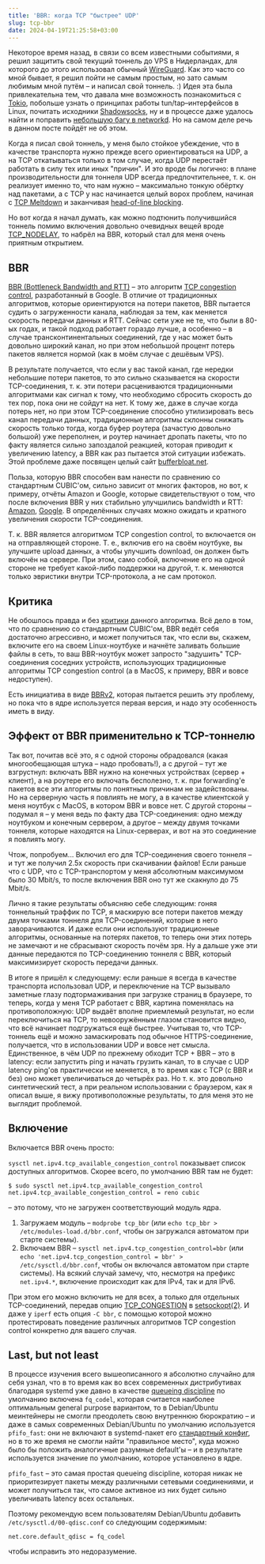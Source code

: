 ```yaml
---
title: 'BBR: когда TCP "быстрее" UDP'
slug: tcp-bbr
date: 2024-04-19T21:25:58+03:00
---
```


Некоторое время назад, в связи со всем известными событиями, я решил защитить свой текущий тоннель до VPS в Нидерландах, для которого до этого использовал обычный [WireGuard](https://www.wireguard.com/). Как это часто со мной бывает, я решил пойти не самым простым, но зато самым любимым мной путём – и написал свой тоннель. :) Идея эта была привлекательна тем, что давала мне возможность познакомиться с [Tokio](https://tokio.rs/), побольше узнать о принципах работы tun/tap–интерфейсов в Linux, почитать исходники [Shadowsocks](https://shadowsocks.org/), ну и в процессе даже удалось найти и поправить [небольшую багу в networkd](https://github.com/systemd/systemd/pull/30504). Но на самом деле речь в данном посте пойдёт не об этом.

Когда я писал свой тоннель, у меня было стойкое убеждение, что в качестве транспорта нужно прежде всего ориентироваться на UDP, а на TCP откатываться только в том случае, когда UDP перестаёт работать в силу тех или иных "причин". И это вроде бы логично: в плане производительности для тоннеля UDP всегда предпочтительнее, т. к. он реализует именно то, что нам нужно – максимально тонкую обёртку над пакетами, а с TCP у нас начинается целый ворох проблем, начиная с [TCP Meltdown](https://openvpn.net/faq/what-is-tcp-meltdown/) и заканчивая [head-of-line blocking](https://en.wikipedia.org/wiki/Head-of-line_blocking).

Но вот когда я начал думать, как можно подтюнить получившийся тоннель помимо включения довольно очевидных вещей вроде [TCP_NODELAY](https://man7.org/linux/man-pages/man7/tcp.7.html), то набрёл на BBR, который стал для меня очень приятным открытием.

## BBR

[BBR (Bottleneck Bandwidth and RTT)](https://git.kernel.org/pub/scm/linux/kernel/git/torvalds/linux.git/commit/?id=0f8782ea14974ce992618b55f0c041ef43ed0b78) – это алгоритм [TCP congestion control](https://en.wikipedia.org/wiki/TCP_congestion_control), разработанный в Google. В отличие от традиционных алгоритмов, которые ориентируются на потери пакетов, BBR пытается судить о загруженности канала, наблюдая за тем, как меняется скорость передачи данных и RTT. Сейчас сети уже не те, что были в 80-ых годах, и такой подход работает гораздо лучше, а особенно – в случае трансконтинентальных соединений, где у нас может быть довольно широкий канал, но при этом небольшой процент потерь пакетов является нормой (как в моём случае с дешёвым VPS).

В результате получается, что если у вас такой канал, где нередки небольшие потери пакетов, то это сильно сказывается на скорости TCP-соединения, т. к. эти потери расцениваются традиционными алгоритмами как сигнал к тому, что необходимо сбросить скорость до тех пор, пока они не сойдут на нет. К тому же, даже в случае когда потерь нет, но при этом TCP-соединение способно утилизировать весь канал передачи данных, традиционные алгоритмы склонны снижать скорость только тогда, когда буфер роутера (зачастую довольно большой) уже переполнен, и роутер начинает дропать пакеты, что по факту является сильно запоздалой реакцией, которая приводит к увеличению latency, а BBR как раз пытается этой ситуации избежать. Этой проблеме даже посвящен целый сайт [bufferbloat.net](https://www.bufferbloat.net/projects/).

Польза, которую BBR способен вам нанести по сравнению со стандартным CUBIC'ом, сильно зависит от многих факторов, но вот, к примеру, отчёты Amazon и Google, которые свидетельствуют о том, что после включения BBR у них стабильно улучшились bandwidth и RTT: [Amazon](https://aws.amazon.com/blogs/networking-and-content-delivery/tcp-bbr-congestion-control-with-amazon-cloudfront/), [Google](https://cloud.google.com/blog/products/networking/tcp-bbr-congestion-control-comes-to-gcp-your-internet-just-got-faster). В определённых случаях можно ожидать и кратного увеличения скорости TCP-соединения.

Т. к. BBR является алгоритмом TCP congestion control, то включается он на отправляющей стороне. Т. е., включив его на своём ноутбуке, вы улучшите upload данных, а чтобы улучшить download, он должен быть включён на сервере. При этом, само собой, включение его на одной стороне не требует какой-либо поддержки на другой, т. к. меняются только эвристики внутри TCP-протокола, а не сам протокол.

## Критика

Не обошлось правда и без [критики](https://huitema.wordpress.com/2019/01/12/will-transport-innovation-collapse-the-internet/) данного алгоритма. Всё дело в том, что по сравнению со стандартным CUBIC'ом, BBR ведёт себя достаточно агрессивно, и может получиться так, что если вы, скажем, включите его на своем Linux-ноутбуке и начнёте заливать большие файлы в сеть, то ваш BBR-ноутбук может запросто "задушить" TCP-соединения соседних устройств, использующих традиционные алгоритмы TCP congestion control (а в MacOS, к примеру, BBR и вовсе недоступен).

Есть инициатива в виде [BBRv2](https://datatracker.ietf.org/meeting/112/materials/slides-112-iccrg-bbrv2-update-00), которая пытается решить эту проблему, но пока что в ядре используется первая версия, и надо эту особенность иметь в виду.

## Эффект от BBR применительно к TCP-тоннелю

Так вот, почитав всё это, я с одной стороны обрадовался (какая многообещающая штука – надо пробовать!), а с другой – тут же взгрустнул: включать BBR нужно на конечных устройствах (сервер + клиент), а на роутере его включать бесполезно, т. к. при forwarding'е пакетов все эти алгоритмы по понятным причинам не задействованы. Но на серверную часть я повлиять не могу, а в качестве клиентской у меня ноутбук с MacOS, в котором BBR и вовсе нет. С другой стороны – подумал я – у меня ведь по факту два TCP-соединения: одно между ноутбуком и конечным сервером, а другое – между двумя точками тоннеля, которые находятся на Linux-серверах, и вот на это соединение я повлиять могу.

Чтож, попробуем... Включил его для TCP-соединения своего тоннеля – и тут же получил 2.5x скорость при скачивании файлов! Если раньше что с UDP, что с TCP-транспортом у меня абсолютным максимумом было 30 Mbit/s, то после включения BBR оно тут же скакнуло до 75 Mbit/s.

Лично я такие результаты объясняю себе следующим: гоняя тоннельный траффик по TCP, я маскирую все потери пакетов между двумя точками тоннеля для TCP-соединений, которые в него заворачиваются. И даже если они используют традиционные алгоритмы, основанные на потерях пакетов, то теперь они этих потерь не замечают и не сбрасывают скорость почём зря. Ну а дальше уже эти данные передаются по TCP-соединению тоннеля с BBR, который максимизирует скорость передачи данных.

В итоге я пришёл к следующему: если раньше я всегда в качестве транспорта использовал UDP, и переключение на TCP вызывало заметные глазу подтормаживания при загрузке страниц в браузере, то теперь, когда у меня TCP работает с BBR, картина поменялась на противоположную: UDP выдаёт вполне приемлемый результат, но если переключиться на TCP, то невооружённым глазом становится видно, что всё начинает подгружаться ещё быстрее. Учитывая то, что TCP-тоннель ещё и можно замаскировать под обычное HTTPS-соединение, получается, что в использовании UDP и вовсе нет смысла. Единственное, в чём UDP по прежнему обходит TCP + BBR – это в latency: если запустить ping и начать грузить канал, то в случае с UDP latency ping'ов практически не меняется, в то время как с TCP (с BBR и без) оно может увеличиваться до четырёх раз. Но т. к. это довольно синтетический тест, а при реальном использовании с браузером, как я описал выше, я вижу противоположные результаты, то для меня это не выглядит проблемой.

## Включение

Включается BBR очень просто:

`sysctl net.ipv4.tcp_available_congestion_control` показывает список доступных алгоритмов. Скорее всего, по умолчанию BBR там не будет:
```
$ sudo sysctl net.ipv4.tcp_available_congestion_control
net.ipv4.tcp_available_congestion_control = reno cubic
```
– это потому, что не загружен соответствующий модуль ядра.

1. Загружаем модуль – `modprobe tcp_bbr` (или `echo tcp_bbr > /etc/modules-load.d/bbr.conf`, чтобы он загружался автоматом при старте системы).
2. Включаем BBR – `sysctl net.ipv4.tcp_congestion_control=bbr` (или `echo 'net.ipv4.tcp_congestion_control = bbr' > /etc/sysctl.d/bbr.conf`, чтобы он включался автоматом при старте системы). На всякий случай замечу, что, несмотря на префикс `net.ipv4.*`, включение происходит как для IPv4, так и для IPv6.

При этом его можно включить не для всех, а только для отдельных TCP-соединений, передав опцию [TCP_CONGESTION](https://man7.org/linux/man-pages/man7/tcp.7.html) в [setsockopt(2)](https://man7.org/linux/man-pages/man2/setsockopt.2.html). И даже у `iperf` есть опция `-C bbr`, с помощью которой можно протестировать поведение различных алгоритмов TCP congestion control конкретно для вашего случая.

## Last, but not least

В процессе изучения всего вышеописанного я абсолютно случайно для себя узнал, что в то время как во всех современных дистрибутивах благодаря systemd уже давно в качестве [queueing discipline](https://www.linuxjournal.com/content/queueing-linux-network-stack) по умолчанию включена `fq_codel`, которая считается наиболее оптимальным general purpose вариантом, то в Debian/Ubuntu меинтейнеры не смогли преодолеть свою внутреннюю бюрократию – и даже в самых современных Debian/Ubuntu по умолчанию используется `pfifo_fast`: они не включают в systemd-пакет его [стандартный конфиг](https://github.com/systemd/systemd/blob/main/sysctl.d/50-default.conf), но в то же время не смогли найти "правильное место", куда можно было бы положить аналогичные разумные default'ы – и в результате используется значение по умолчанию, которое установлено в ядре.

`pfifo_fast` – это самая простая queueing discipline, которая никак не приоритезирует пакеты между различными сетевыми соединениями, и может получиться так, что самое активное из них будет сильно увеличивать latency всех остальных.

Поэтому рекомендую всем пользователям Debian/Ubuntu добавить `/etc/sysctl.d/00-qdisc.conf` со следующим содержимым:
```
net.core.default_qdisc = fq_codel
```
чтобы исправить это недоразумение.